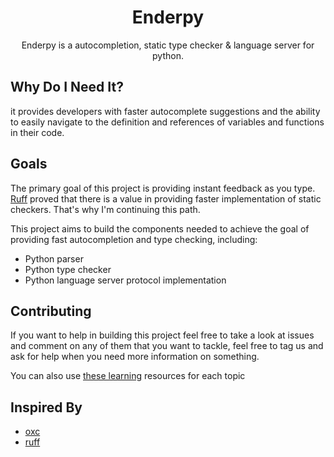 <!-- markdownlint-configure-file {
  "MD033": false,
  "MD041": false
} -->
<div align="center">

<!-- <img src="" width="200" height="100"/> -->

# Enderpy

Enderpy is a autocompletion, static type checker & language server for python.

</div>

## Why Do I Need It?

it provides developers with faster autocomplete suggestions and the ability
to easily navigate to the definition and references of variables and functions
in their code.

## Goals

The primary goal of this project is providing instant feedback as you type.
[Ruff](https://github.com/charliermarsh/ruff) proved that there is a value
in providing faster implementation of static checkers.
That's why I'm continuing this path.

This project aims to build the components needed to achieve the goal of
providing fast autocompletion and type checking, including:

- Python parser
- Python type checker
- Python language server protocol implementation

## Contributing

If you want to help in building this project feel free to take a look at
issues and comment on any of them that you want to tackle, feel free to tag
us and ask for help when you need more information on something.

You can also use [these learning](https://glyphack.com/blog/compiler-resources/) resources for each topic

## Inspired By

- [oxc](https://github.com/Boshen/oxc)
- [ruff](https://github.com/charliermarsh/ruff)
